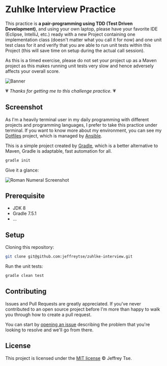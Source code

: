 # Zuhlke Interview Practice

This practice is __a pair-programming using TDD (Test Driven Development)__, and
using your own laptop, please have your favorite IDE (Eclipse, IntelliJ, etc.)
ready with a new Project containing one implementation class (doesn't matter
what you call it for now) and one unit test class for it and verify that you
are able to run unit tests within this Project (this will save time on setup
during the actual call session).

As this is a timed exercise, please do not set your project up as a Maven
project as this makes running unit tests very slow and hence adversely
affects your overall score.

![Banner](https://user-images.githubusercontent.com/9413601/198828015-72fd2351-4b45-4ff0-9f32-22eade1640cb.png)

💗 _Thanks for getting me to this challenge practice._ 💗

## Screenshot

As I'm a heavily terminal user in my daily programming with different projects
and programming languages, I prefer to take this practice under terminal. If
you want to know more about my environment, you can see my [Dotfiles](https://github.com/jeffreytse/dotfiles)
project, which is managed by [Ansible](https://github.com/ansible/ansible).

This is a simple project created by [Gradle](https://github.com/gradle/gradle),
which is a better alternative to Maven, Gradle is adaptable, fast automation for all.

```sh
gradle init
```

Give it a glance:

![Roman Numeral Screenshot](https://user-images.githubusercontent.com/9413601/198837618-1559f579-224e-4869-b701-00e41531a6d7.png)

## Prerequisite

- JDK 8
- Gradle 7.5.1
- ...

## Setup

Cloning this repository:

```sh
git clone git@github.com:jeffreytse/zuhlke-interview.git
```

Run the unit tests:

```sh
gradle clean test
```

## Contributing

Issues and Pull Requests are greatly appreciated. If you've never contributed
to an open source project before I'm more than happy to walk you through how
to create a pull request.

You can start by [opening an issue](https://github.com/jeffreytse/dotfiles/issues/new) describing the problem that you're looking to resolve and we'll go from there.

## License

This project is licensed under the [MIT license](https://opensource.org/licenses/mit-license.php) © Jeffrey Tse.
